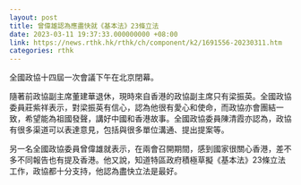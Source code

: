 ```yaml
---
layout: post
title: 曾偉雄認為應盡快就《基本法》23條立法
date: 2023-03-11 19:37:33.000000000 +08:00
link: https://news.rthk.hk/rthk/ch/component/k2/1691556-20230311.htm
categories: rthk
---
```


全國政協十四屆一次會議下午在北京閉幕。

隨著前政協副主席董建華退休，現時來自香港的政協副主席只有梁振英。全國政協委員莊紫祥表示，對梁振英有信心，認為他很有愛心和使命，而政協亦會團結一致，希望能為祖國發聲，講好中國和香港故事。全國政協委員陳清霞亦認為，政協有很多渠道可以表達意見，包括與很多單位溝通、提出提案等。

另一名全國政協委員曾偉雄就表示，在兩會召開期間，感到國家很關心香港，差不多不同報告也有提及香港。他又說，知道特區政府積極草擬《基本法》23條立法工作，政協都十分支持，他認為盡快立法是最好。
